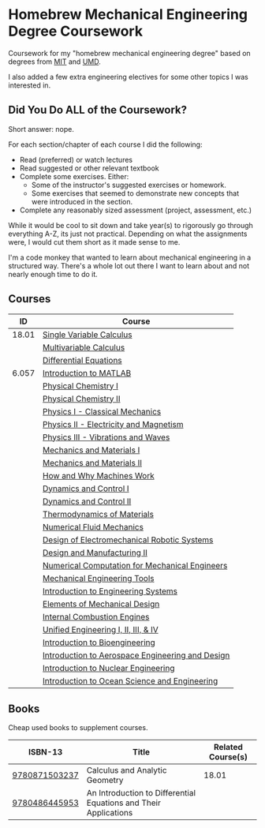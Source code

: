 # Homebrew Mechanical Engineering Degree Coursework

Coursework for my "homebrew mechanical engineering degree" based on degrees from [MIT](http://catalog.mit.edu/degree-charts/mechanical-engineering-course-2/) and [UMD](https://eng.umd.edu/sites/clark.umd.edu/files/enme-4yrplan-ge-2016-2017.pdf).

I also added a few extra engineering electives for some other topics I was interested in.


## Did You Do ALL of the Coursework?
Short answer: nope.

For each section/chapter of each course I did the following:
- Read (preferred) or watch lectures
- Read suggested or other relevant textbook
- Complete some exercises. Either:
  - Some of the instructor's suggested exercises or homework.
  - Some exercises that seemed to demonstrate new concepts that were introduced in the section.
- Complete any reasonably sized assessment (project, assessment, etc.)


While it would be cool to sit down and take year(s) to rigorously go through everything A-Z, its just not practical.
Depending on what the assignments were, I would cut them short as it made sense to me.

I'm a code monkey that wanted to learn about mechanical engineering in a structured way.
There's a whole lot out there I want to learn about and not nearly enough time to do it.


## Courses
| ID             | Course                                                                                                                                                                          |
| -------------- | ------------------------------------------------------------------------------------------------------------------------------------------------------------------------------- |
| 18.01          | [Single Variable Calculus](https://ocw.mit.edu/courses/mathematics/18-01-single-variable-calculus-fall-2006)                                                                    |
|                | [Multivariable Calculus](https://ocw.mit.edu/courses/mathematics/18-02sc-multivariable-calculus-fall-2010)                                                                      |
|                | [Differential Equations](https://ocw.mit.edu/courses/mathematics/18-03sc-differential-equations-fall-2011/)                                                                     |
| 6.057          | [Introduction to MATLAB](https://ocw.mit.edu/courses/electrical-engineering-and-computer-science/6-057-introduction-to-matlab-january-iap-2019)                                 |
|                | [Physical Chemistry I](https://ocw.mit.edu/courses/chemistry/5-61-physical-chemistry-fall-2017)                                                                                 |
|                | [Physical Chemistry II](https://ocw.mit.edu/courses/chemistry/5-62-physical-chemistry-ii-spring-2008)                                                                           |
|                | [Physics I - Classical Mechanics](https://ocw.mit.edu/courses/physics/8-012-physics-i-classical-mechanics-fall-2008)                                                            |
|                | [Physics II - Electricity and Magnetism](https://ocw.mit.edu/courses/physics/8-02-physics-ii-electricity-and-magnetism-spring-2007)                                             |
|                | [Physics III - Vibrations and Waves](https://ocw.mit.edu/courses/physics/8-03sc-physics-iii-vibrations-and-waves-fall-2016)                                                     |
|                | [Mechanics and Materials I](https://ocw.mit.edu/courses/mechanical-engineering/2-001-mechanics-materials-i-fall-2006)                                                           |
|                | [Mechanics and Materials II](https://ocw.mit.edu/courses/mechanical-engineering/2-002-mechanics-and-materials-ii-spring-2004)                                                   |
|                | [How and Why Machines Work](https://ocw.mit.edu/courses/mechanical-engineering/2-000-how-and-why-machines-work-spring-2002)                                                     |
|                | [Dynamics and Control I](https://ocw.mit.edu/courses/mechanical-engineering/2-003j-dynamics-and-control-i-spring-2007)                                                          |
|                | [Dynamics and Control II](https://ocw.mit.edu/courses/mechanical-engineering/2-004-dynamics-and-control-ii-spring-2008)                                                         |
|                | [Thermodynamics of Materials](https://ocw.mit.edu/courses/materials-science-and-engineering/3-00-thermodynamics-of-materials-fall-2002)                                         |
|                | [Numerical Fluid Mechanics](https://ocw.mit.edu/courses/mechanical-engineering/2-29-numerical-fluid-mechanics-spring-2015)                                                      |
|                | [Design of Electromechanical Robotic Systems](https://ocw.mit.edu/courses/mechanical-engineering/2-017j-design-of-electromechanical-robotic-systems-fall-2009)                  |
|                | [Design and Manufacturing II](https://ocw.mit.edu/courses/mechanical-engineering/2-008-design-and-manufacturing-ii-spring-2004)                                                 |
|                | [Numerical Computation for Mechanical Engineers](https://ocw.mit.edu/courses/mechanical-engineering/2-086-numerical-computation-for-mechanical-engineers-fall-2014)             |
|                | [Mechanical Engineering Tools](https://ocw.mit.edu/courses/mechanical-engineering/2-670-mechanical-engineering-tools-january-iap-2004)                                          |
|                | [Introduction to Engineering Systems](https://ocw.mit.edu/courses/engineering-systems-division/esd-00-introduction-to-engineering-systems-spring-2011)                          |
|                | [Elements of Mechanical Design](https://ocw.mit.edu/courses/mechanical-engineering/2-72-elements-of-mechanical-design-spring-2009)                                              |
|                | [Internal Combustion Engines](https://ocw.mit.edu/courses/mechanical-engineering/2-61-internal-combustion-engines-spring-2017)                                                  |
|                | [Unified Engineering I, II, III, & IV](https://ocw.mit.edu/courses/aeronautics-and-astronautics/16-01-unified-engineering-i-ii-iii-iv-fall-2005-spring-2006)                    |
|                | [Introduction to Bioengineering](https://ocw.mit.edu/courses/biological-engineering/20-010j-introduction-to-bioengineering-be-010j-spring-2006)                                 |
|                | [Introduction to Aerospace Engineering and Design](https://ocw.mit.edu/courses/aeronautics-and-astronautics/16-00-introduction-to-aerospace-engineering-and-design-spring-2003) |
|                | [Introduction to Nuclear Engineering](https://ocw.mit.edu/courses/nuclear-engineering/22-01-introduction-to-nuclear-engineering-and-ionizing-radiation-fall-2016)               |
|                | [Introduction to Ocean Science and Engineering](https://ocw.mit.edu/courses/mechanical-engineering/2-011-introduction-to-ocean-science-and-engineering-spring-2006)             |



## Books
Cheap used books to supplement courses.

| ISBN-13                                                    | Title                                                                         | Related Course(s) |
| ---------------------------------------------------------- | ----------------------------------------------------------------------------- | ----------------- |
| [9780871503237](https://isbnsearch.org/isbn/9780871503237) | Calculus and Analytic Geometry                                                | 18.01             |
| [9780486445953](https://isbnsearch.org/isbn/9780486445953) | An Introduction to Differential Equations and Their Applications              |                   |
